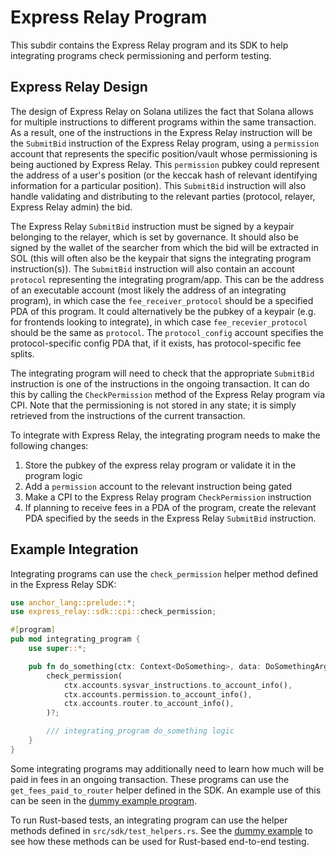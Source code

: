 # Express Relay Program

This subdir contains the Express Relay program and its SDK to help integrating programs check permissioning and perform testing.

## Express Relay Design

The design of Express Relay on Solana utilizes the fact that Solana allows for multiple instructions to different programs within the same transaction. As a result, one of the instructions in the Express Relay instruction will be the `SubmitBid` instruction of the Express Relay program, using a `permission` account that represents the specific position/vault whose permissioning is being auctioned by Express Relay. This `permission` pubkey could represent the address of a user's position (or the keccak hash of relevant identifying information for a particular position). This `SubmitBid` instruction will also handle validating and distributing to the relevant parties (protocol, relayer, Express Relay admin) the bid.

The Express Relay `SubmitBid` instruction must be signed by a keypair belonging to the relayer, which is set by governance. It should also be signed by the wallet of the searcher from which the bid will be extracted in SOL (this will often also be the keypair that signs the integrating program instruction(s)). The `SubmitBid` instruction will also contain an account `protocol` representing the integrating program/app. This can be the address of an executable account (most likely the address of an integrating program), in which case the `fee_receiver_protocol` should be a specified PDA of this program. It could alternatively be the pubkey of a keypair (e.g. for frontends looking to integrate), in which case `fee_recevier_protocol` should be the same as `protocol`. The `protocol_config` account specifies the protocol-specific config PDA that, if it exists, has protocol-specific fee splits.

The integrating program will need to check that the appropriate `SubmitBid` instruction is one of the instructions in the ongoing transaction. It can do this by calling the `CheckPermission` method of the Express Relay program via CPI. Note that the permissioning is not stored in any state; it is simply retrieved from the instructions of the current transaction.

To integrate with Express Relay, the integrating program needs to make the following changes:

1. Store the pubkey of the express relay program or validate it in the program logic
2. Add a `permission` account to the relevant instruction being gated
3. Make a CPI to the Express Relay program `CheckPermission` instruction
4. If planning to receive fees in a PDA of the program, create the relevant PDA specified by the seeds in the Express Relay `SubmitBid` instruction.

## Example Integration

Integrating programs can use the `check_permission` helper method defined in the Express Relay SDK:

```rust
use anchor_lang::prelude::*;
use express_relay::sdk::cpi::check_permission;

#[program]
pub mod integrating_program {
    use super::*;

    pub fn do_something(ctx: Context<DoSomething>, data: DoSomethingArgs) -> Result<()> {
        check_permission(
            ctx.accounts.sysvar_instructions.to_account_info(),
            ctx.accounts.permission.to_account_info(),
            ctx.accounts.router.to_account_info(),
        )?;

        /// integrating_program do_something logic
    }
}
```

Some integrating programs may additionally need to learn how much will be paid in fees in an ongoing transaction. These programs can use the `get_fees_paid_to_router` helper defined in the SDK. An example use of this can be seen in the [dummy example program](https://github.com/pyth-network/per/tree/main/contracts/svm/programs/dummy).

To run Rust-based tests, an integrating program can use the helper methods defined in `src/sdk/test_helpers.rs`. See the [dummy example](https://github.com/pyth-network/per/tree/main/contracts/svm/programs/dummy) to see how these methods can be used for Rust-based end-to-end testing.

